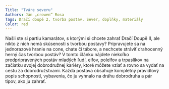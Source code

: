 ```yaml
---
Title: "Tváre severu"
Authors: Ján „crowen“ Rosa
Tags: Dračí doupě 2, tvorba postav, Sever, doplňky, materiály
Color: red
---
```

Našli ste si partiu kamarátov, s ktorými si chcete zahrať Dračí Doupě II,
ale nikto z nich nemá skúsenosti s tvorbou postavy? Pripravujete sa na
jednorazové hranie na cone, chate či tábore, a nechcete stráviť drahocenný
herný čas tvorbou postáv? V tomto článku nájdete niekoľko predpripravených
postáv mladých ľudí, elfov, polelfov a trpaslíkov na začiatku
svojej dobrodružnej kariéry, ktoré môžete vziať a rovno sa vydať na cestu
za dobrodružstvami. Každá postava obsahuje kompletný pravidlový popis
schopností, vybavenia, čo ju vyhnalo na dráhu dobrodruha a pár tipov, ako
ju zahrať.
